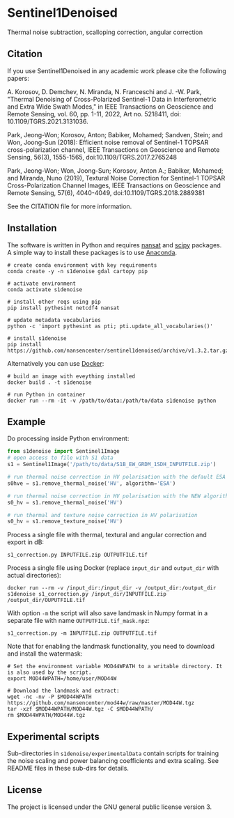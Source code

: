 # Sentinel1Denoised
Thermal noise subtraction, scalloping correction, angular correction

## Citation

If you use Sentinel1Denoised in any academic work please cite the following papers:

A. Korosov, D. Demchev, N. Miranda, N. Franceschi and J. -W. Park, "Thermal Denoising of Cross-Polarized Sentinel-1 Data in Interferometric and Extra Wide Swath Modes," in IEEE Transactions on Geoscience and Remote Sensing, vol. 60, pp. 1-11, 2022, Art no. 5218411, doi: 10.1109/TGRS.2021.3131036.

Park, Jeong-Won; Korosov, Anton; Babiker, Mohamed; Sandven, Stein; and Won, Joong-Sun (2018): Efficient noise removal of Sentinel-1 TOPSAR cross-polarization channel, IEEE Transactions on Geoscience and Remote Sensing, 56(3), 1555-1565, doi:10.1109/TGRS.2017.2765248

Park, Jeong-Won; Won, Joong-Sun; Korosov, Anton A.; Babiker, Mohamed; and Miranda, Nuno (2019), Textural Noise Correction for Sentinel-1 TOPSAR Cross-Polarization Channel Images, IEEE Transactions on Geoscience and Remote Sensing, 57(6), 4040-4049, doi:10.1109/TGRS.2018.2889381


See the CITATION file for more information.

## Installation
The software is written in Python and requires
[nansat](https://nansat.readthedocs.io/en/latest/source/installation.html)
and [scipy](https://www.scipy.org/install.html) packages. A simple way to install these packages
is to use [Anaconda](https://docs.conda.io/en/latest/miniconda.html).

```shell
# create conda environment with key requirements
conda create -y -n s1denoise gdal cartopy pip

# activate environment
conda activate s1denoise

# install other reqs using pip
pip install pythesint netcdf4 nansat

# update metadata vocabularies
python -c 'import pythesint as pti; pti.update_all_vocabularies()'

# install s1denoise
pip install https://github.com/nansencenter/sentinel1denoised/archive/v1.3.2.tar.gz

```

Alternatively you can use [Docker](https://www.docker.com/):

```shell
# build an image with eveything installed
docker build . -t s1denoise

# run Python in container
docker run --rm -it -v /path/to/data:/path/to/data s1denoise python

```

## Example

Do processing inside Python environment:
```python
from s1denoise import Sentinel1Image
# open access to file with S1 data
s1 = Sentinel1Image('/path/to/data/S1B_EW_GRDM_1SDH_INPUTFILE.zip')

# run thermal noise correction in HV polarisation with the default ESA algorithm
s0hve = s1.remove_thermal_noise('HV', algorithm='ESA')

# run thermal noise correction in HV polarisation with the NEW algorithm
s0_hv = s1.remove_thermal_noise('HV')

# run thermal and texture noise correction in HV polarisation
s0_hv = s1.remove_texture_noise('HV')

```

Process a single file with thermal, textural and angular correction and export in dB:

`s1_correction.py INPUTFILE.zip OUTPUTFILE.tif`

Process a single file using Docker (replace `input_dir` and `output_dir` with actual directories):

`docker run --rm -v /input_dir:/input_dir -v /output_dir:/output_dir s1denoise s1_correction.py /input_dir/INPUTFILE.zip /output_dir/OUPUTFILE.tif`

With option `-m` the script will also save landmask in Numpy format in a separate file with name `OUTPUTFILE.tif_mask.npz`:

`s1_correction.py -m INPUTFILE.zip OUTPUTFILE.tif`

Note that for enabling the landmask functionality, you need to download and install the watermask:

```shell
# Set the environment variable MOD44WPATH to a writable directory. It is also used by the script.
export MOD44WPATH=/home/user/MOD44W

# Download the landmask and extract:
wget -nc -nv -P $MOD44WPATH https://github.com/nansencenter/mod44w/raw/master/MOD44W.tgz
tar -xzf $MOD44WPATH/MOD44W.tgz -C $MOD44WPATH/
rm $MOD44WPATH/MOD44W.tgz

```

## Experimental scripts

Sub-directories in `s1denoise/experimentalData` contain scripts for training the noise scaling and power balancing coefficients and extra scaling.
See README files in these sub-dirs for details.

## License
The project is licensed under the GNU general public license version 3.
